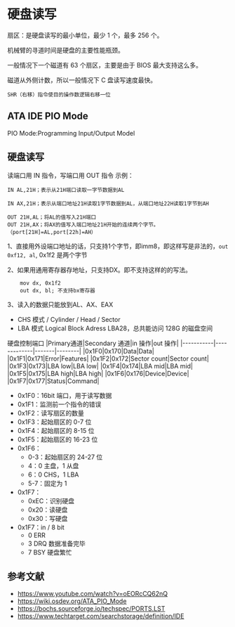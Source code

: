 # 硬盘读写
扇区：是硬盘读写的最小单位，最少 1 个，最多 256 个。

机械臂的寻道时间是硬盘的主要性能瓶颈。

一般情况下一个磁道有 63 个扇区，主要是由于 BIOS 最大支持这么多。

磁道从外侧计数，所以一般情况下 C 盘读写速度最快。

`SHR（右移）指令使目的操作数逻辑右移一位`

## ATA IDE PIO Mode
PIO Mode:Programming Input/Output Model

## 硬盘读写

读端口用 IN 指令，写端口用 OUT 指令
示例：
```x86asm
IN AL,21H；表示从21H端口读取一字节数据到AL
 
IN AX,21H；表示从端口地址21H读取1字节数据到AL，从端口地址22H读取1字节到AH
 
OUT 21H,AL；将AL的值写入21H端口
OUT 21H,AX；将AX的值写入端口地址21H开始的连续两个字节。（port[21H]=AL,port[22h]=AH）
```

1、直接用外设端口地址的话，只支持1个字节，即imm8，即这样写是非法的，`out 0xf12, al`, 0x1f2 是两个字节

2、如果用通用寄存器存地址，只支持DX。即不支持这样的的写法。
```x86asm
    mov dx, 0x1f2
    out dx, bl; 不支持bx寄存器
```

3、读入的数据只能放到AL、AX、EAX


- CHS 模式 / Cylinder / Head / Sector
- LBA 模式 Logical Block Adress LBA28，总共能访问 128G 的磁盘空间

硬盘控制端口
|Primary通道|Secondary 通道|in 操作|out 操作|
|-----------|-------------|-------|--------|
|0x1F0|0x170|Data|Data|
|0x1F1|0x171|Error|Features|
|0x1F2|0x172|Sector count|Sector count|
|0x1F3|0x173|LBA low|LBA low|
|0x1F4|0x174|LBA mid|LBA mid|
|0x1F5|0x175|LBA high|LBA high|
|0x1F6|0x176|Device|Device|
|0x1F7|0x177|Status|Command|

- 0x1F0：16bit 端口，用于读写数据
- 0x1F1：监测前一个指令的错误
- 0x1F2：读写扇区的数量
- 0x1F3：起始扇区的 0-7 位
- 0x1F4：起始扇区的 8-15 位
- 0x1F5：起始扇区的 16-23 位
- 0x1F6：
    - 0-3：起始扇区的 24-27 位
    - 4：0 主盘，1 从盘
    - 6：0 CHS，1 LBA
    - 5-7：固定为 1
- 0x1F7：
    - 0xEC：识别硬盘
    - 0x20：读硬盘
    - 0x30：写硬盘
- 0x1F7：in / 8 bit
    - 0 ERR
    - 3 DRQ 数据准备完毕
    - 7 BSY 硬盘繁忙

## 参考文献

- <https://www.youtube.com/watch?v=oEORcCQ62nQ>
- <https://wiki.osdev.org/ATA_PIO_Mode>
- <https://bochs.sourceforge.io/techspec/PORTS.LST>
- <https://www.techtarget.com/searchstorage/definition/IDE>